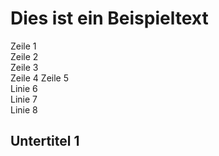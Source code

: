 # Dies ist ein Beispieltext

Zeile 1  
Zeile 2  
Zeile 3  
Zeile 4
Zeile 5  
Linie 6  
Linie 7  
Linie 8  

## Untertitel 1